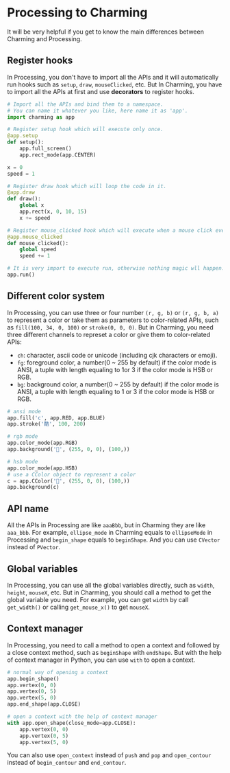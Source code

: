 # Processing to Charming

It will be very helpful if you get to know the main differences between Charming and Processing.

## Register hooks

In Processing, you don't have to import all the APIs and it will automatically run hooks such as `setup`, `draw`, `mouseClicked`, etc. But In Charming, you have to import all the APIs at first and use **decorators** to register hooks.

```py
# Import all the APIs and bind them to a namespace.
# You can name it whatever you like, here name it as 'app'.
import charming as app

# Register setup hook which will execute only once.
@app.setup
def setup():
    app.full_screen()
    app.rect_mode(app.CENTER)

x = 0
speed = 1

# Register draw hook which will loop the code in it.
@app.draw
def draw():
    global x
    app.rect(x, 0, 10, 15)
    x += speed

# Register mouse_clicked hook which will execute when a mouse click event be triggered.
@app.mouse_clicked
def mouse_clicked():
    global speed
    speed += 1

# It is very import to execute run, otherwise nothing magic wll happen.
app.run()
```

## Different color system

In Processing, you can use three or four number `(r, g, b)` or `(r, g, b, a)` to represent a color or take them as parameters to color-related APIs, such as `fill(100, 34, 0, 100)` or `stroke(0, 0, 0)`. But in Charming, you need three different channels to represet a color or give them to color-related APIs:

- `ch`: character, ascii code or unicode (including cjk characters or emoji).
- `fg`: foreground color, a number(0 ~ 255 by default) if the color mode is ANSI, a tuple with length equaling to 1or 3 if the color mode is HSB or RGB.
- `bg`: background color, a number(0 ~ 255 by default) if the color mode is ANSI, a tuple with length equaling to 1 or 3 if the color mode is HSB or RGB.

```py
# ansi mode
app.fill('c', app.RED, app.BLUE)
app.stroke('酷', 100, 200)

# rgb mode
app.color_mode(app.RGB)
app.background('🚀', (255, 0, 0), (100,))

# hsb mode
app.color_mode(app.HSB)
# use a CColor object to represent a color
c = app.CColor('🚀', (255, 0, 0), (100,))
app.background(c)
```

## API name

All the APIs in Processing are like `aaaBbb`, but in Charming they are like `aaa_bbb`. For example, `ellipse_mode` in Charming equals to `ellipseMode` in Processing and `begin_shape` equals to `beginShape`.
And you can use `CVector` instead of `PVector`.

## Global variables

In Processing, you can use all the global variables directly, such as `width`, `height`, `mouseX`, etc. But in Charming, you should call a method to get the global variable you need. For example, you can get `width` by call `get_width()` or calling `get_mouse_x()` to get `mouseX`.

## Context manager

In Processing, you need to call a method to open a context and followed by a close context method, such as `beginShape` with `endShape`. But with the help of context manager in Python, you can use `with` to open a context.
  
```py
# normal way of opening a context
app.begin_shape()
app.vertex(0, 0)
app.vertex(0, 5)
app.vertex(5, 0)
app.end_shape(app.CLOSE)

# open a context with the help of context manager
with app.open_shape(close_mode=app.CLOSE):
    app.vertex(0, 0)
    app.vertex(0, 5)
    app.vertex(5, 0)
```

You can also use `open_context` instead of `push` and `pop` and `open_contour` instead of `begin_contour` and `end_contour`.
